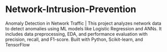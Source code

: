 # Network-Intrusion-Prevention
 Anomaly Detection in Network Traffic | This project analyzes network data to detect anomalies using ML models like Logistic Regression and ANNs. It includes data preprocessing, EDA, and performance evaluation with precision, recall, and F1-score. Built with Python, Scikit-learn, and TensorFlow
